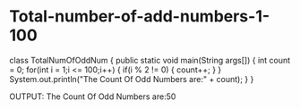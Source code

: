 # Total-number-of-add-numbers-1-100
class TotalNumOfOddNum
 {
 public static void main(String args[])
 {
 int count = 0;
 for(int i = 1;i <= 100;i++)
 {
 if(i % 2 != 0)
 {
 count++;
 }
 }
 System.out.println("The Count Of Odd Numbers are:" + count);
 }
 }


OUTPUT:
The Count Of Odd Numbers are:50
